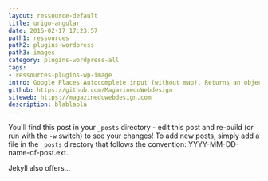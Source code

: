```yaml
---
layout: ressource-default
title: urigo-angular
date: 2015-02-17 17:23:57
path1: ressources
path2: plugins-wordpress
path3: images
category: plugins-wordpress-all
tags:
- ressources-plugins-wp-image
intro: Google Places Autocomplete input (without map). Returns an object with formatted address components
github: https://github.com/MagazineduWebdesign
siteweb: https://magazineduwebdesign.com
description: blablabla
---
```


You'll find this post in your `_posts` directory - edit this post and re-build (or run with the `-w` switch) to see your changes!
To add new posts, simply add a file in the `_posts` directory that follows the convention: YYYY-MM-DD-name-of-post.ext.

Jekyll also offers...